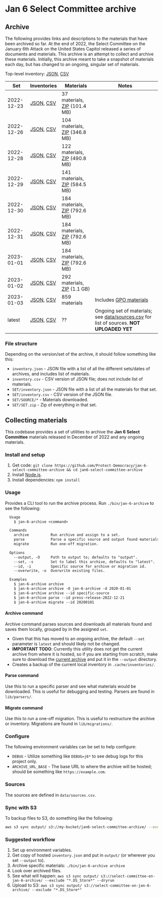 # Jan 6 Select Committee archive

## Archive

The following provides links and descriptions to the materials that have been archived so far. At the end of 2022, the Select Committee on the January 6th Attack on the United States Capitol released a series of documents and materials. This archive is an attempt to collect and archive these materials. Initially, this archive meant to take a snapshot of materials each day, but has changed to an ongoing, singular set of materials.

Top-level inventory: [JSON](https://select-committee-on-jan-6-archive.s3.us-west-2.amazonaws.com/inventory.json), [CSV](https://select-committee-on-jan-6-archive.s3.us-west-2.amazonaws.com/inventory.csv)

| Set        | Inventories                                                                                                                                                                                                  | Materials                                                                                                                       | Notes                                                                                                                                                                                            |
| ---------- | ------------------------------------------------------------------------------------------------------------------------------------------------------------------------------------------------------------ | ------------------------------------------------------------------------------------------------------------------------------- | ------------------------------------------------------------------------------------------------------------------------------------------------------------------------------------------------ |
| 2022-12-23 | [JSON](https://select-committee-on-jan-6-archive.s3.us-west-2.amazonaws.com/2022-12-23/inventory.json), [CSV](https://select-committee-on-jan-6-archive.s3.us-west-2.amazonaws.com/2022-12-23/inventory.csv) | 37 materials, [ZIP](https://select-committee-on-jan-6-archive.s3.us-west-2.amazonaws.com/2022-12-23/2022-12-23.zip) (101.4 MB)  |                                                                                                                                                                                                  |
| 2022-12-26 | [JSON](https://select-committee-on-jan-6-archive.s3.us-west-2.amazonaws.com/2022-12-26/inventory.json), [CSV](https://select-committee-on-jan-6-archive.s3.us-west-2.amazonaws.com/2022-12-26/inventory.csv) | 104 materials, [ZIP](https://select-committee-on-jan-6-archive.s3.us-west-2.amazonaws.com/2022-12-26/2022-12-26.zip) (346.8 MB) |                                                                                                                                                                                                  |
| 2022-12-28 | [JSON](https://select-committee-on-jan-6-archive.s3.us-west-2.amazonaws.com/2022-12-28/inventory.json), [CSV](https://select-committee-on-jan-6-archive.s3.us-west-2.amazonaws.com/2022-12-28/inventory.csv) | 122 materials, [ZIP](https://select-committee-on-jan-6-archive.s3.us-west-2.amazonaws.com/2022-12-28/2022-12-28.zip) (490.8 MB) |                                                                                                                                                                                                  |
| 2022-12-29 | [JSON](https://select-committee-on-jan-6-archive.s3.us-west-2.amazonaws.com/2022-12-29/inventory.json), [CSV](https://select-committee-on-jan-6-archive.s3.us-west-2.amazonaws.com/2022-12-29/inventory.csv) | 141 materials, [ZIP](https://select-committee-on-jan-6-archive.s3.us-west-2.amazonaws.com/2022-12-29/2022-12-29.zip) (584.5 MB) |                                                                                                                                                                                                  |
| 2022-12-30 | [JSON](https://select-committee-on-jan-6-archive.s3.us-west-2.amazonaws.com/2022-12-30/inventory.json), [CSV](https://select-committee-on-jan-6-archive.s3.us-west-2.amazonaws.com/2022-12-30/inventory.csv) | 184 materials, [ZIP](https://select-committee-on-jan-6-archive.s3.us-west-2.amazonaws.com/2022-12-30/2022-12-30.zip) (792.6 MB) |                                                                                                                                                                                                  |
| 2022-12-31 | [JSON](https://select-committee-on-jan-6-archive.s3.us-west-2.amazonaws.com/2022-12-31/inventory.json), [CSV](https://select-committee-on-jan-6-archive.s3.us-west-2.amazonaws.com/2022-12-31/inventory.csv) | 184 materials, [ZIP](https://select-committee-on-jan-6-archive.s3.us-west-2.amazonaws.com/2022-12-31/2022-12-31.zip) (792.6 MB) |                                                                                                                                                                                                  |
| 2023-01-01 | [JSON](https://select-committee-on-jan-6-archive.s3.us-west-2.amazonaws.com/2023-01-01/inventory.json), [CSV](https://select-committee-on-jan-6-archive.s3.us-west-2.amazonaws.com/2023-01-01/inventory.csv) | 184 materials, [ZIP](https://select-committee-on-jan-6-archive.s3.us-west-2.amazonaws.com/2023-01-01/2023-01-01.zip) (792.6 MB) |                                                                                                                                                                                                  |
| 2023-01-02 | [JSON](https://select-committee-on-jan-6-archive.s3.us-west-2.amazonaws.com/2023-01-02/inventory.json), [CSV](https://select-committee-on-jan-6-archive.s3.us-west-2.amazonaws.com/2023-01-02/inventory.csv) | 292 materials, [ZIP](https://select-committee-on-jan-6-archive.s3.us-west-2.amazonaws.com/2023-01-02/2023-01-02.zip) (1.1 GB)   |                                                                                                                                                                                                  |
| 2023-01-03 | [JSON](https://select-committee-on-jan-6-archive.s3.us-west-2.amazonaws.com/2023-01-03/inventory.json), [CSV](https://select-committee-on-jan-6-archive.s3.us-west-2.amazonaws.com/2023-01-03/inventory.csv) | 859 materials                                                                                                                   | Includes [GPO materials](https://www.govinfo.gov/collection/january-6th-committee-final-report?path=/GPO/January%206th%20Committee%20Final%20Report%20and%20Supporting%20Materials%20Collection) |
| latest     | [JSON](https://select-committee-on-jan-6-archive.s3.us-west-2.amazonaws.com/latest/inventory.json), [CSV](https://select-committee-on-jan-6-archive.s3.us-west-2.amazonaws.com/latest/inventory.csv)         | ??                                                                                                                              | Ongoing set of materials; see [data/sources.csv](https://github.com/Protect-Democracy/jan-6-select-committee-archive/blob/main/data/sources.csv) for list of sources. **NOT UPLOADED YET**       |

### File structure

Depending on the version/set of the archive, it should follow something like this:

- `inventory.json` - JSON file with a list of all the different sets/dates of archives, and includes list of materials.
- `inventory.csv` - CSV version of JSON file; does not include list of materials.
- `SET/inventory.json` - JSON file with a list of all the materials for that set.
- `SET/inventory.csv` - CSV version of the JSON file.
- `SET/SOURCE/*` - Materials downloaded.
- `SET/SET.zip` - Zip of everything in that set.

## Collecting materials

This codebase provides a set of utilities to archive the **Jan 6 Select Committee** materials released in December of 2022 and any ongoing materials.

### Install and setup

1. Get code: `git clone https://github.com/Protect-Democracy/jan-6-select-committee-archive && cd jan6-select-committee-archive`
1. Install [Node.js](https://nodejs.org/en/download/).
1. Install dependencies: `npm install`

### Usage

Provides a CLI tool to run the archive process. Run `./bin/jan-6-archive` to see the following:

```txt
  Usage
    $ jan-6-archive <command>

  Commands
    archive          Run archive and assign to a set.
    parse            Parse a specific source and output found materials that would be preserved.
    migrate          Run one-off migration.

  Options
    --output, -O     Path to output to; defaults to "output".
    --set, -s        Set to label this archive, defaults to "latest".
    --id, -i         Specific source for archive or migration id.
    --overwrite, -o  Overwrite existing files.

  Examples
    $ jan-6-archive archive
    $ jan-6-archive archive -O jan-6-archive -d 2020-01-01
    $ jan-6-archive archive --id specific-source
    $ jan-6-archive parse --id press-release-2022-12-21
    $ jan-6-archive migrate --id 20200101
```

#### Archive command

Archive command parses sources and downloads all materials found and saves them locally, grouped by in the assigned `set`.

- Given that this has moved to an ongoing archive, the default `--set` parameter is `latest` and should likely not be changed.
- **IMPORTANT TODO**: Currently this utility does not get the current archive from where it is hosted, so if you are starting from scratch, make sure to download the [current archive](https://select-committee-on-jan-6-archive.s3.us-west-2.amazonaws.com/inventory.json) and put it in the `--output` directory.
- Creates a backup of the current local inventory in `.cache/inventories/`.

#### Parse command

Use this to run a specific parser and see what materials would be downloaded. This is useful for debugging and testing. Parsers are found in `lib/parsers/`.

#### Migrate command

Use this to run a one-off migration. This is useful to restructure the archive or inventory. Migrations are found in `lib/migrations/`.

### Configure

The following environment variables can be set to help configure:

- `DEBUG` - Utilize something like `DEBUG=j6*` to see debug logs for this project only.
- `ARCHIVE_URL_BASE` - The base URL to where the archive will be hosted; should be something like `https://example.com`.

### Sources

The sources are defined in `data/sources.csv`.

### Sync with S3

To backup files to S3, do something like the following:

```bash
aws s3 sync output/ s3://my-bucket/jan6-select-committee-archive/ --exclude "*.DS_Store*"
```

### Suggested workflow

1. Set up environment variables.
1. Get copy of hosted `inventory.json` and put in `output/` (or wherever you set `--output` to).
1. Archive specific materials: `./bin/jan-6-archive archive`
1. Look over archived files.
1. See what will happen: `aws s3 sync output/ s3://select-committee-on-jan-6-archive/ --exclude "*.DS_Store*" --dryrun`
1. Upload to S3: `aws s3 sync output/ s3://select-committee-on-jan-6-archive/ --exclude "*.DS_Store*"`
